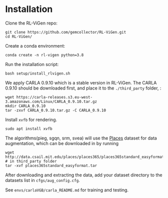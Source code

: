 # Installation

Clone the RL-ViGen repo:
```
git clone https://github.com/gemcollector/RL-ViGen.git
cd RL-ViGen/
```

Create a conda environment:
```
conda create -n rl-vigen python=3.8
```
Run the installation script:
```
bash setup/install_rlvigen.sh
```

We apply CARLA 0.9.10 which is a stable version in RL-ViGen. The CARLA 0.9.10 should be downloaded first, and place it to the `./third_party` folder, :
```
wget https://carla-releases.s3.eu-west-3.amazonaws.com/Linux/CARLA_0.9.10.tar.gz
mkdir CARLA_0.9.10
tar -zxvf CARLA_0.9.10.tar.gz -C CARLA_0.9.10
```

Install `xvfb` for rendering.

```
sudo apt install xvfb 
```

The algorithms(pieg, sgqn, srm, svea) will use the [Places](http://places2.csail.mit.edu/download.html) dataset for data augmentation, which can be downloaded in by running
```
wget http://data.csail.mit.edu/places/places365/places365standard_easyformat.tar # in third_party folder
tar -xvf places365standard_easyformat.tar
```
After downloading and extracting the data, add your dataset directory to the datasets list in `cfgs/aug_config.cfg`.

See `envs/carlaVGB/carla_README.md` for training and testing.